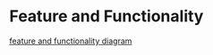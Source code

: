 # Feature and Functionality
[feature and functionality diagram](../feature-and-functionality/feature_functionality.png)
